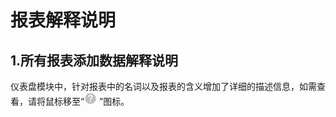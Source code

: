 # 报表解释说明

## 1.所有报表添加数据解释说明

仪表盘模块中，针对报表中的名词以及报表的含义增加了详细的描述信息，如需查看，请将鼠标移至“![](/assets/1516156458.png) ”图标。

